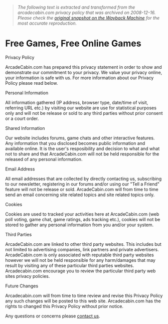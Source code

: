 > *The following text is extracted and transformed from the arcadecabin.com privacy policy that was archived on 2008-12-16. Please check the [original snapshot on the Wayback Machine](https://web.archive.org/web/20081216015841id_/http%3A//www.arcadecabin.com/page-privacypolicy.html) for the most accurate reproduction.*

# Free Games, Free Online Games

Privacy Policy

ArcadeCabin.com has prepared this privacy statement in order to show and demonstrate our commitment to your privacy. We value your privacy online, your information is safe with us. For more information about our Privacy Policy please read below.

Personal Information

All information gathered (IP address, browser type, date/time of visit, referring URL etc.) by visiting our website are use for statistical purposes only and will not be release or sold to any third parties without prior consent or a court order.

Shared Information

Our website includes forums, game chats and other interactive features. Any information that you disclosed becomes public information and available online. It is the user's resposibility and decision to what and what not to share and that ArcadeCabin.com will not be held responsible for the released of any personal information.

Email Address

All email addresses that are collected by directly contacting us, subscribing to our newsletter, registering in our forums and/or using our "Tell a Friend" feature will not be release or sold. ArcadeCabin.com will from time to time send an email concerning site related topics and site related topics only.

Cookies

Cookies are used to tracked your activities here at ArcadeCabin.com (web poll voting, game chat, game ratings, ads tracking etc.), cookies will not be stored to gather any personal information from you and/or your system.

Third Parties

ArcadeCabin.com are linked to other third party websites. This includes but not limited to advertising companies, link partners and private advertisers. ArcadeCabin.com is only associated with reputable third party websites however we will not be held responsible for any harm/damages that may result by visiting any of these particular third parties websites. Arcadecabin.com encourage you to review the particular third party web sites privacy policies.

Future Changes

Arcadecabin.com will from time to time review and revise this Privacy Policy any such changes will be posted to this web site. Arcadecabin.com has the rights to changed this Privacy Policy without prior notice.

Any questions or concerns please [contact us](https://web.archive.org/page-contactus.html).
